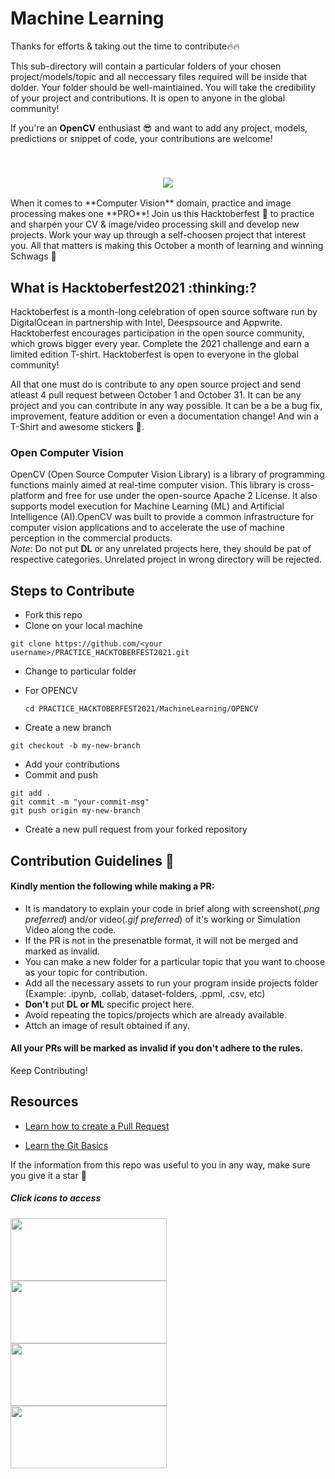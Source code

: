 <h1>Machine Learning</h1>

<p>Thanks for efforts & taking out the time to contribute🔥🔥</p>

<p>This sub-directory will contain a particular folders of your chosen project/models/topic and all neccessary files required will be inside that dolder. Your folder should be well-maintiained. You will take the credibility of your project and contributions. It is open to anyone in the global community!

If you're an **OpenCV** enthusiast 😎 and want to add any project, models, predictions or snippet of code, your contributions are welcome! 

<br>
<h3 align="center">
<a href="https://hacktoberfest.digitalocean.com/"><img src="https://64.media.tumblr.com/7fea346d43dff365ad54f4a33441389f/1473908e7816c915-fe/s540x810/80ecb48ebe2db3aa0b3e2757ce10c71d5b3acbc9.png"></a>
  </h3>
When it comes to **Computer Vision** domain, practice and image processing makes one **PRO**! Join us this Hacktoberfest 🎊 to practice and sharpen your CV & image/video processing skill and develop new projects. Work your way up through a self-choosen project that interest you. All that matters is making this October a month of learning and winning Schwags 👕

<h2>
 What is Hacktoberfest2021 :thinking:? 
</h2>
Hacktoberfest is a month-long celebration of open source software run by DigitalOcean in partnership with Intel, Deespsource and Appwrite. Hacktoberfest encourages participation in the open source community, which grows bigger every year. Complete the 2021 challenge and earn a limited edition T-shirt. Hacktoberfest is open to everyone in the global community!

All that one must do is contribute to any open source project and send atleast 4 pull request between October 1 and October 31. It can be any project and you can contribute in any way possible. It can be a be a bug fix, improvement, feature addition  or even a documentation change! And win a T-Shirt and awesome stickers :star_struck:.

### Open Computer Vision
OpenCV (Open Source Computer Vision Library) is a library of programming functions mainly aimed at real-time computer vision. This library is cross-platform and free for use under the open-source Apache 2 License. It also supports model execution for Machine Learning (ML) and Artificial Intelligence (AI).OpenCV was built to provide a common infrastructure for computer vision applications and to accelerate the use of machine perception in the commercial products.
<br>
_Note_: Do not put **DL** or any unrelated projects here, they should be pat of respective categories. Unrelated project in wrong directory will be rejected.


## Steps to Contribute
- Fork this repo 
- Clone on your local machine 
```terminal
git clone https://github.com/<your username>/PRACTICE_HACKTOBERFEST2021.git
```
- Change to particular folder
* For OPENCV
  ```
  cd PRACTICE_HACKTOBERFEST2021/MachineLearning/OPENCV
  ```
- Create a new branch 
```terminal
git checkout -b my-new-branch
```
- Add your contributions
- Commit and push

```terminal
git add .
git commit -m "your-commit-msg"
git push origin my-new-branch
```
- Create a new pull request from your forked repository


## Contribution Guidelines 📃

#### Kindly mention the following while making a PR:
* It is mandatory to explain your code in brief along with screenshot(_.png preferred_) and/or video(_.gif preferred_) of it's working  or Simulation Video along the code.
* If the PR is not in the presenatble format, it will not be merged and marked as invalid.
* You can make a new folder for a particular topic that you want to choose as your topic for contribution.
* Add all the necessary assets to run your program inside projects folder (Example: .ipynb, .collab, dataset-folders, .ppml, .csv, etc)
* **Don't** put **DL or ML** specific project here.
* Avoid repeating the topics/projects which are already available.
* Attch an image of result obtained if any.

#### All your PRs will be marked as invalid if you don't adhere to the rules.

Keep Contributing!

 ## Resources
- [Learn how to create a Pull Request](https://services.github.com/on-demand/intro-to-github/create-pull-request)

- [Learn the Git Basics](https://try.github.io)

If the information from this repo was useful to you in any way, make sure you give it a star 🌟

##### Click icons to access

<a href="https://colab.research.google.com/"><img src="https://miro.medium.com/max/776/1*Lad06lrjlU9UZgSTHUoyfA.png" align="left" height="100" width="250" style="object-fit: contain;" /></a>

<a href="https://www.anaconda.com/products/individual"><img src="https://www.pinclipart.com/picdir/big/180-1800785_anaconda-python-logo-clipart.png" align="left" height="100" width="250" style="object-fit: contain;" /></a>

<a href="https://www.tensorflow.org/js"><img src="https://res.cloudinary.com/practicaldev/image/fetch/s--hphDvJfv--/c_imagga_scale,f_auto,fl_progressive,h_420,q_auto,w_1000/https://thepracticaldev.s3.amazonaws.com/i/r4wprep5afe2d6sxma4k.png" align="left" height="100" width="250" style="object-fit: contain;" /></a><br>

<br ><br ><br >

<a href="https://opencv.org/"><img src="https://upload.wikimedia.org/wikipedia/commons/thumb/3/32/OpenCV_Logo_with_text_svg_version.svg/1200px-OpenCV_Logo_with_text_svg_version.svg.png" align="left" height="100" width="250" style="object-fit: contain;" /></a>

